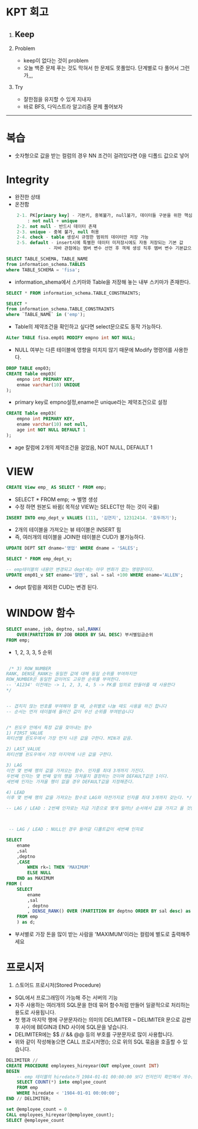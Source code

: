 # KPT 회고
1. Keep
   - 

2. Problem
   - keep이 없다는 것이 problem
   - 오늘 백준 문제 푸는 것도 막혀서 한 문제도 못풀었다. 단계별로 다 풀어서 그런가,,,

3. Try
   - 잘한점을 유지할 수 있게 지내자
   - 바로 BFS, 다익스트라 알고리즘 문제 풀어보자

---

# 복습
- 숫자형으로 값을 받는 컬럼의 경우 NN 조건이 걸려있다면 0을 디폴드 값으로 넣어

# Integrity
- 완전한 상태
- 온전함

```sql
    2-1. PK[primary key] - 기본키, 중복불가, null불가, 데이터들 구분을 위한 핵심 데이터
        : not null + unique
    2-2. not null - 반드시 데이터 존재
    2-3. unique - 중복 불가, null 허용
    2-4. check - table 생성시 규정한 범위의 데이터만 저장 가능 
    2-5. default - insert시에 특별한 데이터 미저장시에도 자동 저장되는 기본 값
                - 자바 관점에는 멤버 변수 선언 후 객체 생성 직후 멤버 변수 기본값으로 초기화
```

```sql
SELECT TABLE_SCHEMA, TABLE_NAME
from information_schema.TABLES
where TABLE_SCHEMA = 'fisa';
```
- information_shema에서 스키마와 Table을 저장해 놓는 내부 스키마가 존재한다.

```sql
SELECT * FROM information_schema.TABLE_CONSTRAINTS;

SELECT *
from information_schema.TABLE_CONSTRAINTS
where `TABLE_NAME` in ('emp');
```
- Table의 제약조건을 확인하고 싶다면 select문으로도 동작 가능하다.

```sql
ALter TABLE fisa.emp01 MODIFY empno int NOT NULL;
```
- NULL 여부는 다른 테이블에 영향을 미치지 않기 때문에 Modify 명령어를 사용한다.

```sql
DROP TABLE emp03;
CREATE Table emp03(
    empno int PRIMARY KEY,
    enmae varchar(10) UNIQUE
);
```
- primary key로 empno설정,ename은 unique라는 제약조건으로 설정

```sql
CREATE Table emp03(
    empno int PRIMARY KEY,
    ename varchar(10) not null,
    age int NOT NULL DEFAULT 1
);
```
- age 칼럼에 2개의 제약조건을 걸었음, NOT NULL, DEFAULT 1

# VIEW
```sql
CREATE View emp_ AS SELECT * FROM emp;
```
- SELECT * FROM emp;   -> 별명 생성
- 수정 하면 원본도 바뀜( 목적상 VIEW는 SELECT만 하는 것이 국룰)
```sql
INSERT INTO emp_dept_v VALUES (111, '김연지', 12312414. '호두까기');
```
- 2개의 테이블을 가져오는 뷰 테이블은 INSERT 힘
- 즉,  여러개의 테이블을 JOIN한 테이블은 CUD가 불가능하다.
```sql
UPDATE DEPT SET dname='영업' WHERE dname = 'SALES';

SELECT * FROM emp_dept_v;
```


```sql
-- emp테이블의 내용만 변경되고 dept에는 아무 변화가 없는 명령문이다.
UPDATE emp01_v SET ename='알렌', sal = sal +100 WHERE ename='ALLEN';
```
- dept 칼럼을 제외한 CUD는 변경 된다.

# WINDOW 함수

```sql
SELECT ename, job, deptno, sal,RANK(
    OVER(PARTITION BY JOB ORDER BY SAL DESC) 부서별임금순위 
FROM emp;
```
- 1, 2, 3, 3, 5 순위

```sql

 /* 3) ROW_NUMBER
RANK, DENSE_RANK는 동일한 값에 대해 동일 순위를 부여하지만 
ROW_NUMBER은 동일한 값이어도 고유한 순위를 부여한다.
-- 'A1234' 이전에는 -> 1, 2, 3, 4, 5 -> PK를 임의로 만들어줄 때 사용한다 
*/


-- 겹치지 않는 번호를 부여해야 할 때, 순위별로 나눌 때도 사용을 하긴 합니다 
-- 순서는 먼저 테이블에 들어간 값이 우선 순위를 부여받습니다 


/* 윈도우 안에서 특정 값을 찾아내는 함수 
1) FIRST_VALUE
파티션별 윈도우에서 가장 먼저 나온 값을 구한다. MIN과 같음.

2) LAST_VALUE
파티션별 윈도우에서 가장 마지막에 나온 값을 구한다.

3) LAG
이전 몇 번째 행의 값을 가져오는 함수. 인자를 최대 3개까지 가진다.
두번째 인자는 몇 번째 앞의 행을 가져올지 결정하는 것이며 DEFAULT값은 1이다. 
세번째 인자는 가져올 행이 없을 경우 DEFAULT값을 지정해준다.

4) LEAD
이후 몇 번째 행의 값을 가져오는 함수로 LAG와 마찬가지로 인자를 최대 3개까지 갖는다. */

-- LAG / LEAD : 2번째 인자로는 지금 기준으로 몇개 밀려난 순서에서 값을 가지고 올 것인지를 정해줍니다 



 -- LAG / LEAD : NULL인 경우 들어갈 디폴트값이 세번째 인자로 
```

```sql
SELECT
    ename
    ,sal
    ,deptno
    ,CASE 
        WHEN rk=1 THEN 'MAXIMUM'
        ELSE NULL
    END as MAXIMUM
FROM ( 
    SELECT 
        ename
        ,sal
        , deptno
        , DENSE_RANK() OVER (PARTITION BY deptno ORDER BY sal desc) as rk
    FROM emp 
    ) as d;
```
- 부서별로 가장 돈을 많이 받는 사람을 'MAXIMUM'이라는 컬럼에 별도로 출력해주세요 

# 프로시저
1. 스토어드 프로시저(Stored Procedure)
- SQL에서 프로그래밍이 가능해 주는 서버의 기능
- 자주 사용하는 여러개의 SQL문을 한데 묶어 함수처럼 만들어 일괄적으로 처리하는 용도로 사용됩니다.
- 첫 행과 마지막 행에 구분문자라는 의미의 DELIMITER ~ DELIMITER 문으로 감싼 후 사이에 BEGIN과 END 사이에 SQL문을 넣습니다.
- DELIMITER에는 $$ // && @@ 등의 부호를 구분문자로 많이 사용합니다.
- 위와 같이 작성해놓으면 CALL 프로시저명(); 으로 위의 SQL 묶음을 호출할 수 있습니다.

```sql
DELIMITER //
CREATE PROCEDURE employees_hireyear(OUT emplyee_count INT)
BEGIN
    -- emp 테이블의 hiredate가 1984-01-01 00:00:00 보다 먼저인지 확인해서 개수를 확인
    SELECT COUNT(*) into emplyee_count
    FROM emp
    WHERE hiredate < '1984-01-01 00:00:00';
END // DELIMITER;

set @employee_count = 0   
CALL employees_hireyear(@employee_count);
SELECT @employee_count
```
